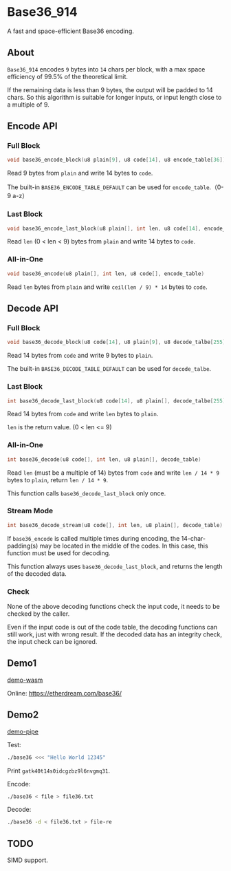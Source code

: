 # Base36_914

A fast and space-efficient Base36 encoding.

## About

`Base36_914` encodes `9` bytes into `14` chars per block, with a max space efficiency of 99.5% of the theoretical limit.

If the remaining data is less than 9 bytes, the output will be padded to 14 chars. So this algorithm is suitable for longer inputs, or input length close to a multiple of 9.


## Encode API

### Full Block

```c
void base36_encode_block(u8 plain[9], u8 code[14], u8 encode_table[36])
```

Read 9 bytes from `plain` and write 14 bytes to `code`.

The built-in `BASE36_ENCODE_TABLE_DEFAULT` can be used for `encode_table`.（0-9 a-z）

### Last Block

```c
void base36_encode_last_block(u8 plain[], int len, u8 code[14], encode_table[36])
```

Read `len` (0 < len < 9) bytes from `plain` and write 14 bytes to `code`.

### All-in-One

```c
void base36_encode(u8 plain[], int len, u8 code[], encode_table)
```

Read `len` bytes from `plain` and write `ceil(len / 9) * 14` bytes to `code`.

## Decode API

### Full Block

```c
void base36_decode_block(u8 code[14], u8 plain[9], u8 decode_talbe[255])
```

Read 14 bytes from `code` and write 9 bytes to `plain`.

The built-in `BASE36_DECODE_TABLE_DEFAULT` can be used for `decode_talbe`.

### Last Block

```c
int base36_decode_last_block(u8 code[14], u8 plain[], decode_talbe[255])
```

Read 14 bytes from `code` and write `len` bytes to `plain`.

`len` is the return value. (0 < len <= 9)

### All-in-One

```c
int base36_decode(u8 code[], int len, u8 plain[], decode_table)
```

Read `len` (must be a multiple of 14) bytes from `code` and write `len / 14 * 9` bytes to `plain`, return `len / 14 * 9`.

This function calls `base36_decode_last_block` only once.

### Stream Mode

```c
int base36_decode_stream(u8 code[], int len, u8 plain[], decode_table)
```

If `base36_encode` is called multiple times during encoding, the 14-char-padding(s) may be located in the middle of the codes. In this case, this function must be used for decoding.

This function always uses `base36_decode_last_block`, and returns the length of the decoded data.

### Check

None of the above decoding functions check the input code, it needs to be checked by the caller.

Even if the input code is out of the code table, the decoding functions can still work,  just with wrong result. If the decoded data has an integrity check, the input check can be ignored.


## Demo1

[demo-wasm](demo-wasm)

Online: https://etherdream.com/base36/


## Demo2

[demo-pipe](demo-pipe)

Test:

```bash
./base36 <<< "Hello World 12345"
```

Print `gatk40t14s0idcgzbz9l6nvgmq31`.

Encode:

```bash
./base36 < file > file36.txt
```

Decode:

```bash
./base36 -d < file36.txt > file-re
```

## TODO

SIMD support.
